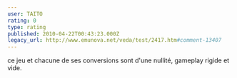 ```yaml
---
user: TAITO
rating: 0
type: rating
published: 2010-04-22T00:43:23.000Z
legacy_url: http://www.emunova.net/veda/test/2417.htm#comment-13407
---
```

ce jeu et chacune de ses conversions sont d'une nullité, gameplay rigide et vide.